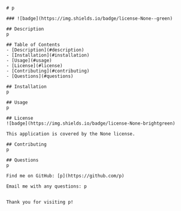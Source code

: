 
    # p

    ### ![badge](https://img.shields.io/badge/license-None--green)

    ## Description 
    p
    
    ## Table of Contents 
    - [Description](#description)
    - [Installation](#installation)
    - [Usage](#usage)
    - [License](#license)
    - [Contributing](#contributing)
    - [Questions](#questions)

    ## Installation 
    p

    ## Usage
    p

    ## License 
    ![badge](https://img.shields.io/badge/license-None-brightgreen)
    
    This application is covered by the None license. 

    ## Contributing 
    p

    ## Questions 
    p
    
    Find me on GitHub: [p](https://github.com/p)
    
    Email me with any questions: p
    

    Thank you for visiting p!
    